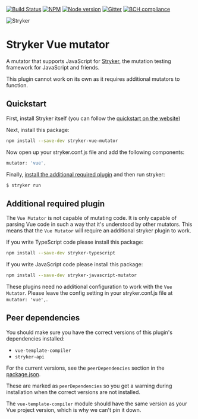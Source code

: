 [![Build Status](https://travis-ci.org/stryker-mutator/stryker.svg?branch=master)](https://travis-ci.org/stryker-mutator/stryker)
[![NPM](https://img.shields.io/npm/dm/stryker-vue-mutator.svg)](https://www.npmjs.com/package/stryker-vue-mutator)
[![Node version](https://img.shields.io/node/v/stryker-vue-mutator.svg)](https://img.shields.io/node/v/stryker-vue-mutator.svg)
[![Gitter](https://badges.gitter.im/stryker-mutator/stryker.svg)](https://gitter.im/stryker-mutator/stryker?utm_source=badge&utm_medium=badge&utm_campaign=pr-badge)
[![BCH compliance](https://bettercodehub.com/edge/badge/stryker-mutator/stryker)](https://bettercodehub.com/)

![Stryker](https://github.com/stryker-mutator/stryker/raw/master/stryker-80x80.png)

# Stryker Vue mutator

A mutator that supports JavaScript for [Stryker](https://stryker-mutator.io), the mutation testing framework for JavaScript and friends.

This plugin cannot work on its own as it requires additional mutators to function.

## Quickstart

First, install Stryker itself (you can follow the [quickstart on the website](https://stryker-mutator.io/quickstart.html))

Next, install this package:

```bash
npm install --save-dev stryker-vue-mutator
```

Now open up your stryker.conf.js file and add the following components:

```javascript
mutator: 'vue',
```

Finally, [install the additional required plugin](#additional-required-plugin) and then run stryker:
```bash
$ stryker run
```

## Additional required plugin

The `Vue Mutator` is not capable of mutating code. It is only capable of parsing Vue code in such a way that it's understood by other mutators. This means that the `Vue Mutator` will require an additional stryker plugin to work.

If you write TypeScript code please install this package:
```bash
npm install --save-dev stryker-typescript
```

If you write JavaScript code please install this package:
```bash
npm install --save-dev stryker-javascript-mutator
```

These plugins need no additional configuration to work with the `Vue Mutator`. Please leave the config setting in your stryker.conf.js file at `mutator: 'vue',`.

## Peer dependencies

You should make sure you have the correct versions of this plugin's dependencies installed:

* `vue-template-compiler`
* `stryker-api`

For the current versions, see the `peerDependencies` section in the [package.json](https://github.com/stryker-mutator/stryker/blob/master/packages/stryker-vue-mutator/package.json).

These are marked as `peerDependencies` so you get a warning during installation when the correct versions are not installed.

The `vue-template-compiler` module should have the same version as your Vue project version, which is why we can't pin it down.